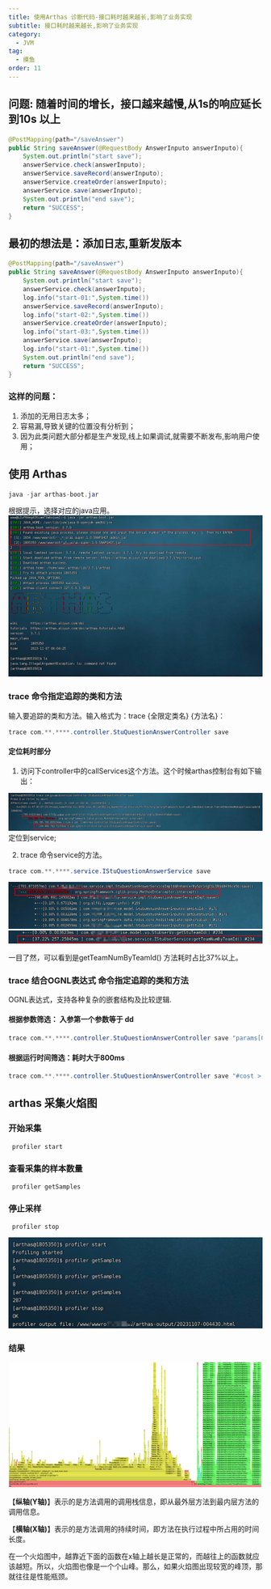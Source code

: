 ```yaml
---
title: 使用Arthas 诊断代码-接口耗时越来越长,影响了业务实现
subtitle: 接口耗时越来越长,影响了业务实现
category:
  - JVM
tag:
  - 摸鱼
order: 11
---
```



## 问题: 随着时间的增长，接口越来越慢,从1s的响应延长到10s 以上

``` java
@PostMapping(path="/saveAnswer")
public String saveAnswer(@RequestBody AnswerInputo answerInputo){
    System.out.println("start save");
    answerService.check(answerInputo);
    answerService.saveRecord(answerInputo);
    answerService.createOrder(answerInputo);
    answerService.save(answerInputo);
    System.out.println("end save");
    return "SUCCESS";
}
```

## 最初的想法是：添加日志,重新发版本

``` java
@PostMapping(path="/saveAnswer")
public String saveAnswer(@RequestBody AnswerInputo answerInputo){
    System.out.println("start save");
    answerService.check(answerInputo);
    log.info("start-01:",System.time())
    answerService.saveRecord(answerInputo);
    log.info("start-02:",System.time())
    answerService.createOrder(answerInputo);
    log.info("start-03:",System.time())
    answerService.save(answerInputo);
    log.info("start-01:",System.time())
    System.out.println("end save");
    return "SUCCESS";
}
```
### 这样的问题：
1. 添加的无用日志太多；
2. 容易漏,导致关键的位置没有分析到；
3. 因为此类问题大部分都是生产发现,线上如果调试,就需要不断发布,影响用户使用；

## 使用 Arthas

``` java
java -jar arthas-boot.jar
```
根据提示，选择对应的java应用。
![Alt text](./image/image-3.png)

### trace 命令指定追踪的类和方法
输入要追踪的类和方法。输入格式为：trace {全限定类名} {方法名}：
``` java
trace com.**.****.controller.StuQuestionAnswerController save
``` 
#### 定位耗时部分
1. 访问下controller中的callServices这个方法。这个时候arthas控制台有如下输出：

![Alt text](./image/image-4.png)
定位到service;

2. trace 命令service的方法。
```java
trace com.**.****.service.IStuQuestionAnswerService save
```

![Alt text](./image/image-5.png)
![Alt text](./image/image-6.png)

一目了然，可以看到是getTeamNumByTeamId() 方法耗时占比37%以上。

### trace 结合OGNL表达式 命令指定追踪的类和方法

OGNL表达式，支持各种复杂的嵌套结构及比较逻辑.

#### 根据参数筛选： 入参第一个参数等于 dd
``` java
trace com.**.****.controller.StuQuestionAnswerController save "params[0].equals(\"dd\")" "
``` 

#### 根据运行时间筛选：耗时大于800ms
``` java
trace com.**.****.controller.StuQuestionAnswerController save "#cost > 800"
``` 

## arthas 采集火焰图

### 开始采集
```
 profiler start
```
### 查看采集的样本数量
```
 profiler getSamples
```
### 停止采样
```
 profiler stop
```
![Alt text](./image/image-7.png)


### 结果

![Alt text](./image/image-8.png)

【**纵轴(Y轴)**】表示的是方法调用的调用栈信息，即从最外层方法到最内层方法的调用信息。

【**横轴(X轴)**】表示的是方法调用的持续时间，即方法在执行过程中所占用的时间长度。

在一个火焰图中，越靠近下面的函数在x轴上越长是正常的，而越往上的函数就应该越短。所以，火焰图也像是一个个山峰。那么，如果火焰图出现较宽的峰顶，那就往往是性能瓶颈。